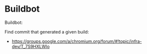 # Buildbot

Buildbot:

Find commit that generated a given build:

- https://groups.google.com/a/chromium.org/forum/#!topic/infra-dev/T_7S9HXLWlo

